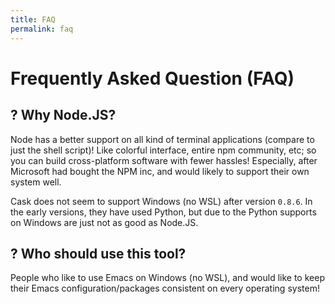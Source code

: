 ```yaml
---
title: FAQ
permalink: faq
---
```


# Frequently Asked Question (FAQ)

## ? Why Node.JS?

Node has a better support on all kind of terminal applications (compare to just
the shell script)! Like colorful interface, entire npm community, etc; so you
can build cross-platform software with fewer hassles! Especially, after Microsoft
had bought the NPM inc, and would likely to support their own system well.

Cask does not seem to support Windows (no WSL) after version `0.8.6`. In the
early versions, they have used Python, but due to the Python supports on Windows
are just not as good as Node.JS.

## ? Who should use this tool?

People who like to use Emacs on Windows (no WSL), and would like to keep their
Emacs configuration/packages consistent on every operating system!
